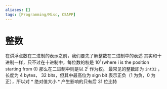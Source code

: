 ```yaml
---
aliases: []
tags: [Programming/Misc, CSAPP] 
---
```

# 整数
在讲浮点数在二进制的表示之前，我们要先了解整数在二进制中的表述
其实和十进制一样，只不过在十进制中，每位数的权是 $10^i$ (where i is the position starting from 0) 那么在二进制中则是以 $2^i$ 作为权。
最常见的整数即为 `int32` ，长度为 4 bytes， 32 bits，但其中最高位为 sign bit 表示正负（1 为负，0 为正），所以对 * 绝对值大小 * 产生影响的只有后 31 位比特
